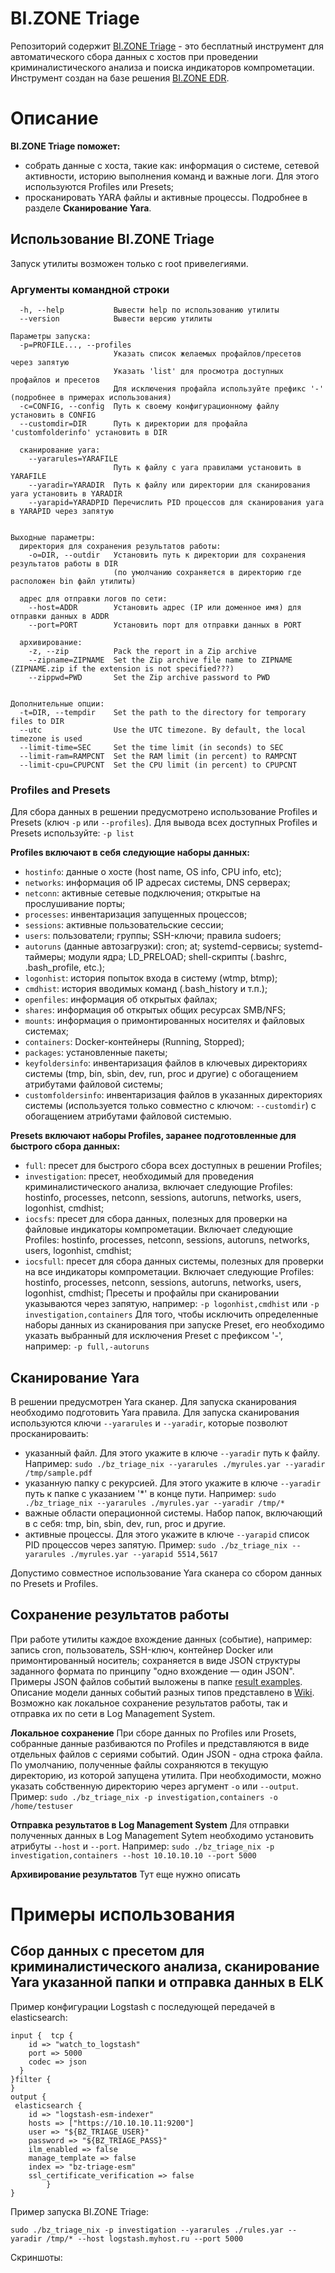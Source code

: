 # BI.ZONE Triage
Репозиторий содержит [BI.ZONE Triage](https://bi.zone/catalog/products/triage/) - это бесплатный инструмент для автоматического сбора данных с хостов при проведении криминалистического анализа и поиска индикаторов компрометации. Инструмент создан на базе решения [BI.ZONE EDR](https://bi.zone/catalog/products/edr/).

# Описание
**BI.ZONE Triage поможет:**
* собрать данные с хоста, такие как: информация о системе, сетевой активности, историю выполнения команд и важные логи. Для этого используются Profiles или Presets;
* просканировать YARA файлы и активные процессы. Подробнее в разделе **Сканирование Yara**.

## Использование BI.ZONE Triage
Запуск утилиты возможен только с root привелегиями.

### Аргументы командной строки
```
  -h, --help           Вывести help по использованию утилиты
  --version            Вывести версию утилиты

Параметры запуска:
  -p=PROFILE..., --profiles
                       Указать список желаемых профайлов/пресетов через запятую
                       Указать 'list' для просмотра доступных профайлов и пресетов
                       Для исключения профайла используйте префикс '-' (подробнее в примерах использования)
  -c=CONFIG, --config  Путь к своему конфигурационному файлу установить в CONFIG
  --customdir=DIR      Путь к директории для профайла 'customfolderinfo' установить в DIR

  сканирование yara:
    --yararules=YARAFILE
                       Путь к файлу с yara правилами установить в YARAFILE
    --yaradir=YARADIR  Путь к файлу или директории для сканирования yara установить в YARADIR
    --yarapid=YARADPID Перечислить PID процессов для сканирования yara в YARAPID через запятую


Выходные параметры:
  директория для сохранения результатов работы:
    -o=DIR, --outdir   Установить путь к директории для сохранения результатов работы в DIR
                       (по умолчанию сохраняется в директорию где расположен bin файл утилиты)

  адрес для отправки логов по сети:
    --host=ADDR        Установить адрес (IP или доменное имя) для отправки данных в ADDR
    --port=PORT        Установить порт для отправки данных в PORT

  архивирование:
    -z, --zip          Pack the report in a Zip archive
    --zipname=ZIPNAME  Set the Zip archive file name to ZIPNAME (ZIPNAME.zip if the extension is not specified???)
    --zippwd=PWD       Set the Zip archive password to PWD


Дополнительные опции:
  -t=DIR, --tempdir    Set the path to the directory for temporary files to DIR
  --utc                Use the UTC timezone. By default, the local timezone is used
  --limit-time=SEC     Set the time limit (in seconds) to SEC
  --limit-ram=RAMPCNT  Set the RAM limit (in percent) to RAMPCNT
  --limit-cpu=CPUPCNT  Set the CPU limit (in percent) to CPUPCNT
```
### Profiles and Presets
Для сбора данных в решении предусмотрено использование Profiles и Presets (ключ ```-p``` или ```--profiles```).
Для вывода всех доступных Profiles и Presets используйте: ```-p list```

**Profiles включают в себя следующие наборы данных:**
- ```hostinfo```: данные о хосте (host name, OS info, CPU info, etc);
- ```networks```: информация об IP адресах системы, DNS серверах;
- ```netconn```: активные сетевые подключения; открытые на прослушивание порты;
- ```processes```: инвентаризация запущенных процессов;
- ```sessions```: активные пользовательские сессии;
- ```users```: пользователи; группы; SSH-ключи; правила sudoers;
- ```autoruns``` (данные автозагрузки): cron; at; systemd-сервисы; systemd-таймеры; модули ядра; LD_PRELOAD; shell-скрипты (.bashrc, .bash_profile, etc.);
- ```logonhist```: история попыток входа в систему (wtmp, btmp);
- ```cmdhist```: история вводимых команд (.bash_history и т.п.);
- ```openfiles```: информация об открытых файлах;
- ```shares```: информация об открытых общих ресурсах SMB/NFS;
- ```mounts```: информация о примонтированных носителях и файловых системах;
- ```containers```: Docker-контейнеры (Running, Stopped);
- ```packages```: установленные пакеты;
- ```keyfoldersinfo```: инвентаризация файлов в ключевых директориях системы (tmp, bin, sbin, dev, run, proc и другие) с обогащением атрибутами файловой системы;
- ```customfoldersinfo```: инвентаризация файлов в указанных директориях системы (используется только совместно с ключом: ```--customdir```) с обогащением атрибутами файловой системыю.

**Presets включают наборы Profiles, заранее подготовленные для быстрого сбора данных:**
- ```full```: пресет для быстрого сбора всех доступных в решении Profiles;
- ```investigation```: пресет, необходимый для проведения криминалистического анализа, включает следующие Profiles: hostinfo, processes, netconn, sessions, autoruns, networks, users, logonhist, cmdhist;
- ```iocsfs```: пресет для сбора данных, полезных для проверки на файловые индикаторы компрометации. Включает следующие Profiles: hostinfo, processes, netconn, sessions, autoruns, networks, users, logonhist, cmdhist;
- ```iocsfull```: пресет для сбора данных системы, полезных для проверки на все индикаторы компрометации. Включает следующие Profiles: hostinfo, processes, netconn, sessions, autoruns, networks, users, logonhist, cmdhist;
Пресеты и профайлы при сканировании указываются через запятую, например:
```-p logonhist,cmdhist``` или ```-p investigation,containers```
Для того, чтобы исключить определенные наборы данных из сканирования при запуске Preset, его необходимо указать выбранный для исключения Preset с префиксом '-', например:
```-p full,-autoruns```

## Сканирование Yara
В решении предусмотрен Yara сканер. Для запуска сканирования необходимо подготовить Yara правила.
Для запуска сканирования используются ключи ```--yararules``` и ```--yaradir```, которые позволют просканироваить:
- указанный файл. Для этого укажите в ключе ```--yaradir``` путь к файлу. Например:
```sudo ./bz_triage_nix --yararules ./myrules.yar --yaradir /tmp/sample.pdf```
- указанную папку с рекурсией. Для этого укажите в ключе ```--yaradir``` путь к папке с указанием '*' в конце пути. Например:
```sudo ./bz_triage_nix --yararules ./myrules.yar --yaradir /tmp/*```
- важные области операционной системы. Набор папок, включающий в с себя: tmp, bin, sbin, dev, run, proc и другие.
- активные процессы. Для этого укажите в ключе ```--yarapid``` список PID процессов через запятую. Пример:
```sudo ./bz_triage_nix --yararules ./myrules.yar --yarapid 5514,5617```

Допустимо совместное использование Yara сканера со сбором данных по Presets и Profiles.

## Сохранение результатов работы
При работе утилиты каждое вхождение данных (событие), например: запись cron, пользователь, SSH-ключ, контейнер Docker или примонтированный носитель; сохраняется в виде JSON структуры заданного формата по принципу "одно вхождение — один JSON".
Примеры JSON файлов событий выложены в папке [result examples]().
Описание модели данных событий разных типов представлено в [Wiki]().
Возможно как локальное сохранение результатов работы, так и отправка их по сети в Log Management System.

**Локальное сохранение**
При сборе данных по Profiles или Prosets, собранные данные разбиваются по Profiles и представляются в виде отдельных файлов с сериями событий. Один JSON - одна строка файла.
По умолчанию, полученные файлы сохраняются в текущую директорию, из которой запущена утилита. При необходимости, можно указать собственную директорию через аргумент ```-o``` или ```--output```. Пример:
```sudo ./bz_triage_nix -p investigation,containers -o /home/testuser```

**Отправка результатов в Log Management System**
Для отправки полученных данных в Log Management Sytem необходимо установить атрибуты  ```--host``` и ```--port```. Например:
```sudo ./bz_triage_nix -p investigation,containers --host 10.10.10.10 --port 5000```

**Архивирование результатов**
Тут еще нужно описать

# Примеры использования
## Сбор данных с пресетом для криминалистического анализа, сканирование Yara указанной папки и отправка данных в ELK
Пример конфигурации Logstash с последующей передачей в elasticsearch:
```
input {  tcp {
    id => "watch_to_logstash"
    port => 5000
    codec => json
  }
}filter {
}
output {
 elasticsearch {
    id => "logstash-esm-indexer"
    hosts => ["https://10.10.10.11:9200"]
    user => "${BZ_TRIAGE_USER}"
    password => "${BZ_TRIAGE_PASS}"
    ilm_enabled => false
    manage_template => false
    index => "bz-triage-esm"
    ssl_certificate_verification => false
        }
}
```
Пример запуска BI.ZONE Triage:
```
sudo ./bz_triage_nix -p investigation --yararules ./rules.yar --yaradir /tmp/* --host logstash.myhost.ru --port 5000 
```
Скриншоты:
